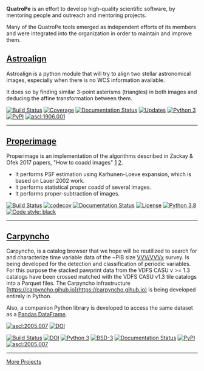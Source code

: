

**QuatroPe** is an effort to develop high-quality scientific software, by
mentoring people and outreach and mentoring projects.

Many of the QuatroPe tools emerged as independent efforts of
its members and were integrated into the organization in order to maintain and
improve them.

## [Astroalign](https://astroalign.readthedocs.io)

Astroalign is a python module that will try to align two stellar astronomical
images, especially when there is no WCS information available.

It does so by finding similar 3-point asterisms (triangles) in both images and
deducing the affine transformation between them.


[![Build Status](https://travis-ci.com/toros-astro/astroalign.svg?branch=master)](https://travis-ci.com/toros-astro/astroalign)
[![Coverage](https://codecov.io/github/toros-astro/astroalign/coverage.svg?branch=master)](https://codecov.io/github/toros-astro/astroalign)
[![Documentation Status](https://readthedocs.org/projects/astroalign/badge/?version=latest)](http://astroalign.readthedocs.org/en/latest/?badge=latest)
[![Updates](https://pyup.io/repos/github/toros-astro/astroalign/shield.svg)](https://pyup.io/repos/github/toros-astro/astroalign/)
[![Python 3](https://pyup.io/repos/github/toros-astro/astroalign/python-3-shield.svg)](https://pyup.io/repos/github/toros-astro/astroalign/)
[![PyPI](https://img.shields.io/pypi/v/astroalign)](https://pypi.org/project/astroalign/)
[![ascl:1906.001](https://img.shields.io/badge/ascl-1906.001-blue.svg?colorB=262255)](http://ascl.net/1906.001)

---

## [Properimage](https://properimage.readthedocs.io)

Properimage is an implementation of the algorithms described in Zackay & Ofek 2017
papers, "How to coadd images" [1](https://iopscience.iop.org/article/10.3847/1538-4357/836/2/187/meta) [2](https://iopscience.iop.org/article/10.3847/1538-4357/836/2/188).

- It performs PSF estimation using Karhunen-Loeve expansion, which is based on Lauer 2002 work.
- It performs statistical proper coadd of several images.
- It performs proper-subtraction of images.

[![Build Status](https://travis-ci.com/quatrope/ProperImage.svg?branch=master)](https://travis-ci.com/quatrope/ProperImage)
[![codecov](https://codecov.io/gh/quatrope/ProperImage/branch/master/graph/badge.svg)](https://codecov.io/gh/quatrope/ProperImage)
[![Documentation Status](https://readthedocs.org/projects/properimage/badge/?version=latest)](http://properimage.readthedocs.io/en/latest/?badge=latest)
[![License](https://img.shields.io/pypi/l/properimage?color=blue)](https://tldrlegal.com/license/bsd-3-clause-license-(revised))
[![Python 3.8](https://img.shields.io/badge/python-3.8-blue.svg)](https://badge.fury.io/py/properimage)
[![Code style: black](https://img.shields.io/badge/code%20style-black-000000.svg)](https://github.com/ambv/black)

---

## [Carpyncho](https://carpyncho.github.io/)

Carpyncho, is a catalog browser that we hope will be reutilized to search for and
characterize time variable data of the ~PiB size [VVV/VVVx](https://vvvsurvey.org/)
survey. Is being developed for the detection and classification of periodic
variables. For this purpose the stacked pawprint data from the VDFS CASU v >= 1.3
catalogs have been crossed matched with the VDFS CASU v1.3 tile catalogs into a
Parquet files.
The Carpyncho infrastructure [https://carpyncho.gihub.io](https://carpyncho.gihub.io) is being developed entirely in Python.

Also, a companion Python library is developed to access the same dataset as a [Pandas DataFrame](https://pandas.pydata.org/).

[![ascl:2005.007](https://img.shields.io/badge/ascl-2005.007-blue.svg?colorB=262255)](http://ascl.net/2005.007)
[![DOI](https://zenodo.org/badge/DOI/10.5281/zenodo.3766908.svg)](https://doi.org/10.5281/zenodo.3766908)

[![Build Status](https://travis-ci.org/carpyncho/carpyncho-py.svg?branch=master)](https://travis-ci.org/carpyncho/carpyncho-py)
[![DOI](https://zenodo.org/badge/DOI/10.5281/zenodo.3779502.svg)](https://doi.org/10.5281/zenodo.3779502)
[![Python 3](https://img.shields.io/badge/python-3.7+-blue.svg)](https://badge.fury.io/py/carpyncho)
[![BSD-3](https://img.shields.io/badge/License-BSD3-blue.svg)](https://www.tldrlegal.com/l/bsd3)
[![Documentation Status](https://readthedocs.org/projects/carpyncho-py/badge/?version=latest)](https://carpyncho-py.readthedocs.io/en/latest/?badge=latest)
[![PyPI](https://img.shields.io/pypi/v/carpyncho)](https://pypi.org/project/carpyncho/)
[![ascl:2005.007](https://img.shields.io/badge/ascl-2005.007-blue.svg?colorB=262255)](http://ascl.net/2005.007)

---

[More Projects](/projects)